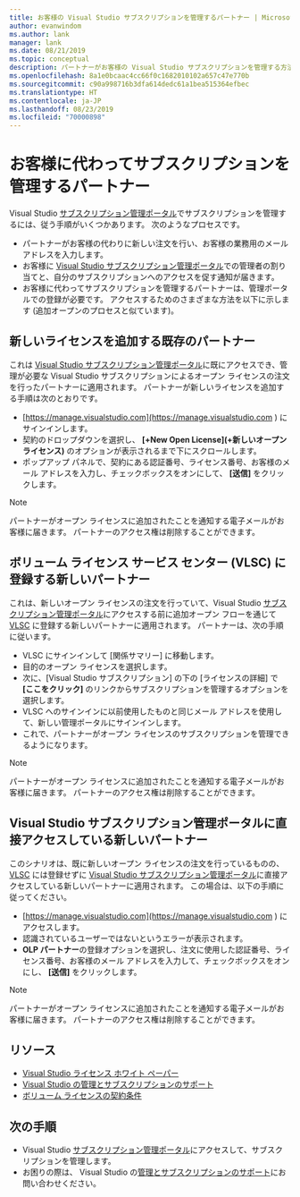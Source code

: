 ```yaml
---
title: お客様の Visual Studio サブスクリプションを管理するパートナー | Microsoft Docs
author: evanwindom
ms.author: lank
manager: lank
ms.date: 08/21/2019
ms.topic: conceptual
description: パートナーがお客様の Visual Studio サブスクリプションを管理する方法について説明します。
ms.openlocfilehash: 8a1e0bcaac4cc66f0c1682010102a657c47e770b
ms.sourcegitcommit: c90a998716b3dfa614dedc61a1bea515364efbec
ms.translationtype: HT
ms.contentlocale: ja-JP
ms.lasthandoff: 08/23/2019
ms.locfileid: "70000898"
---
```

# <a name="partners-managing-subscriptions-on-behalf-of-customers"></a>お客様に代わってサブスクリプションを管理するパートナー
Visual Studio [サブスクリプション管理ポータル](https://manage.visualstudio.com)でサブスクリプションを管理するには、従う手順がいくつかあります。 次のようなプロセスです。
- パートナーがお客様の代わりに新しい注文を行い、お客様の業務用のメール アドレスを入力します。
- お客様に [Visual Studio サブスクリプション管理ポータル](https://manage.visualstudio.com)での管理者の割り当てと、自分のサブスクリプションへのアクセスを促す通知が届きます。
- お客様に代わってサブスクリプションを管理するパートナーは、管理ポータルでの登録が必要です。 アクセスするためのさまざまな方法を以下に示します (追加オープンのプロセスと似ています)。

## <a name="existing-partners-adding-a-new-license"></a>新しいライセンスを追加する既存のパートナー
これは [Visual Studio サブスクリプション管理ポータル](https://manage.visualstudio.com)に既にアクセスでき、管理が必要な Visual Studio サブスクリプションによるオープン ライセンスの注文を行ったパートナーに適用されます。  パートナーが新しいライセンスを追加する手順は次のとおりです。
- [https://manage.visualstudio.com](https://manage.visualstudio.com ) にサインインします。
- 契約のドロップダウンを選択し、 **[+New Open License]\(+新しいオープン ライセンス\)** のオプションが表示されるまで下にスクロールします。
- ポップアップ パネルで、契約にある認証番号、ライセンス番号、お客様のメール アドレスを入力し、チェックボックスをオンにして、 **[送信]** をクリックします。

> [!NOTE]
> パートナーがオープン ライセンスに追加されたことを通知する電子メールがお客様に届きます。 パートナーのアクセス権は削除することができます。

## <a name="new-partners-who-register-on-the-volume-licensing-service-center-vlsc"></a>ボリューム ライセンス サービス センター (VLSC) に登録する新しいパートナー
これは、新しいオープン ライセンスの注文を行っていて、Visual Studio [サブスクリプション管理ポータル](https://manage.visualstudio.com)にアクセスする前に追加オープン フローを通じて [VLSC](https://www.microsoft.com/Licensing/servicecenter/default.aspx) に登録する新しいパートナーに適用されます。 パートナーは、次の手順に従います。
- VLSC にサインインして [関係サマリー] に移動します。
- 目的のオープン ライセンスを選択します。
- 次に、[Visual Studio サブスクリプション] の下の [ライセンスの詳細] で **[ここをクリック]** のリンクからサブスクリプションを管理するオプションを選択します。
- VLSC へのサインインに以前使用したものと同じメール アドレスを使用して、新しい管理ポータルにサインインします。
- これで、パートナーがオープン ライセンスのサブスクリプションを管理できるようになります。

> [!NOTE]
> パートナーがオープン ライセンスに追加されたことを通知する電子メールがお客様に届きます。 パートナーのアクセス権は削除することができます。


## <a name="new-partners-visiting-the-visual-studio-subscriptions-administration-portal-directly"></a>Visual Studio サブスクリプション管理ポータルに直接アクセスしている新しいパートナー
このシナリオは、既に新しいオープン ライセンスの注文を行っているものの、[VLSC](https://www.microsoft.com/Licensing/servicecenter/default.aspx) には登録せずに [Visual Studio サブスクリプション管理ポータル](https://manage.visualstudio.com)に直接アクセスしている新しいパートナーに適用されます。  この場合は、以下の手順に従ってください。
- [https://manage.visualstudio.com](https://manage.visualstudio.com ) にアクセスします。
- 認識されているユーザーではないというエラーが表示されます。
- **OLP パートナー**の登録オプションを選択し、注文に使用した認証番号、ライセンス番号、お客様のメール アドレスを入力して、チェックボックスをオンにし、 **[送信]** をクリックします。

> [!NOTE]
> パートナーがオープン ライセンスに追加されたことを通知する電子メールがお客様に届きます。 パートナーのアクセス権は削除することができます。

## <a name="resources"></a>リソース
- [Visual Studio ライセンス ホワイト ペーパー](https://aka.ms/vslicensing)
- [Visual Studio の管理とサブスクリプションのサポート](https://visualstudio.microsoft.com/support/support-overview-vs)
- [ボリューム ライセンスの契約条件](https://www.microsoft.com/licensing/product-licensing/products.aspx)

## <a name="next-steps"></a>次の手順
- Visual Studio [サブスクリプション管理ポータル](https://manage.visualstudio.com)にアクセスして、サブスクリプションを管理します。
- お困りの際は、 Visual Studio の[管理とサブスクリプションのサポート](https://visualstudio.microsoft.com/support/support-overview-vs)にお問い合わせください。